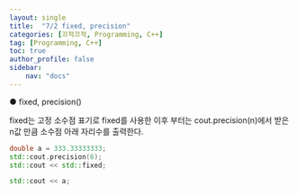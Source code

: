 ```yaml
---
layout: single
title:  "7/2 fixed, precision"
categories: [끄적끄적, Programming, C++]
tag: [Programming, C++]
toc: true
author_profile: false
sidebar:
    nav: "docs"
---
```


● fixed, precision()

fixed는 고정 소수점 표기로 fixed를 사용한 이후 부터는 cout.precision(n)에서 받은 n값 만큼 소수점 아래 자리수를 출력한다.

```c++
double a = 333.33333333;
std::cout.precision(6);
std::cout << std::fixed;

std::cout << a;
```

